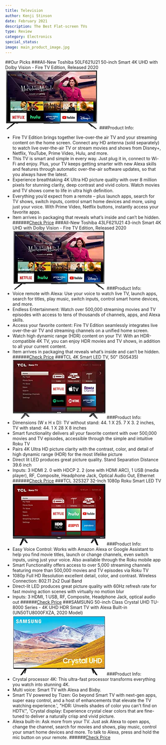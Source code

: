 ```yaml
---
title: Television
author: Kenji Stinson
date: February 2021
description: The Best Flat-screen TVs
type: Review
category: Electronics
special_status: 
image: main_product_image.jpg
---
```

##Our Picks
###All-New Toshiba 50LF621U21 50-inch Smart 4K UHD with Dolby Vision - Fire TV Edition, Released 2020
![All-New Toshiba 50LF621U21 50-inch Smart 4K UHD with Dolby Vision - Fire TV Edition, Released 2020](./AllNewTo.jpeg)
###Product Info:
- Fire TV Edition brings together live-over-the air TV and your streaming content on the home screen. Connect any HD antenna (sold separately) to watch live over-the-air TV or stream movies and shows from Disney+, Netflix, YouTube, Prime Video, Hulu, and more.
- This TV is smart and simple in every way. Just plug it in, connect to Wi-Fi and enjoy. Plus, your TV keeps getting smarter with new Alexa skills and features through automatic over-the-air software updates, so that you always have the latest.
- Experience breathtaking 4K Ultra HD picture quality with over 8 million pixels for stunning clarity, deep contrast and vivid colors. Watch movies and TV shows come to life in ultra high deﬁnition.
- Everything you’d expect from a remote – plus launch apps, search for TV shows, switch inputs, control smart home devices and more, using just your voice. With Prime Video, Netflix buttons, instantly access your favorite apps.
- Item arrives in packaging that reveals what’s inside and can’t be hidden.
######[Check Price](https://www.amazon.com/gp/slredirect/picassoRedirect.html/ref=pa_sp_atf_aps_sr_pg1_1?ie=UTF8&adId=A01467041DWBOKZKFI2TY&url=%2FAll-New-Toshiba-50LF621U21-50-inch-Vision%2Fdp%2FB086VR2KY8%2Fref%3Dsr_1_1_sspa%3Fdchild%3D1%26keywords%3Dtelevision%26qid%3D1613439839%26sr%3D8-1-spons%26psc%3D1&qualifier=1613439839&id=5499413347689250&widgetName=sp_atf)
###All-New Toshiba 43LF621U21 43-inch Smart 4K UHD with Dolby Vision - Fire TV Edition, Released 2020
![All-New Toshiba 43LF621U21 43-inch Smart 4K UHD with Dolby Vision - Fire TV Edition, Released 2020](./AllNewTo.jpeg)
###Product Info:
- Voice remote with Alexa: Use your voice to watch live TV, launch apps, search for titles, play music, switch inputs, control smart home devices, and more.
- Endless Entertainment: Watch over 500,000 streaming movies and TV episodes with access to tens of thousands of channels, apps, and Alexa skills.
- Access your favorite content: Fire TV Edition seamlessly integrates live over-the-air TV and streaming channels on a unified home screen.
- Watch high dynamic range (HDR) content on your TV: With an HDR-compatible 4K TV, you can enjoy HDR movies and TV shows, in addition to all your current content.
- Item arrives in packaging that reveals what’s inside and can’t be hidden.
######[Check Price](https://www.amazon.com/gp/slredirect/picassoRedirect.html/ref=pa_sp_atf_aps_sr_pg1_1?ie=UTF8&adId=A0537842HEX7EUT36Y0K&url=%2FAll-New-Toshiba-43LF621U21-43-inch-Vision%2Fdp%2FB0874XJYW8%2Fref%3Dsr_1_2_sspa%3Fdchild%3D1%26keywords%3Dtelevision%26qid%3D1613439839%26sr%3D8-2-spons%26psc%3D1&qualifier=1613439839&id=5499413347689250&widgetName=sp_atf)
###TCL 4K Smart LED TV, 50" (50S435)
![TCL 4K Smart LED TV, 50" (50S435)](./TCL4KSma.jpeg)
###Product Info:
- Dimensions (W x H x D): TV without stand: 44. 1 X 25. 7 X 3. 2 inches, TV with stand: 44. 1 X 28 X 8 inches
- Smart functionality delivers all your favorite content with over 500,000 movies and TV episodes, accessible through the simple and intuitive Roku TV
- Pairs 4K Ultra HD picture clarity with the contrast, color, and detail of high dynamic range (HDR) for the most lifelike picture
- Direct lit LED produces great picture quality. Stand Separation Distance 39.6 inch
- Inputs: 3 HDMI 2. 0 with HDCP 2. 2 (one with HDMI ARC), 1 USB (media player), RF, Composite, Headphone Jack, Optical Audio Out, Ethernet
######[Check Price](https://www.amazon.com/TCL-4K-Smart-LED-50S435/dp/B08DHFX4FV/ref=sr_1_3?dchild=1&keywords=television&qid=1613439839&sr=8-3)
###TCL 32S327 32-Inch 1080p Roku Smart LED TV
![TCL 32S327 32-Inch 1080p Roku Smart LED TV](./TCL32S327.jpeg)
###Product Info:
- Easy Voice Control: Works with Amazon Alexa or Google Assistant to help you find movie titles, launch or change channels, even switch inputs, using just your voice. Also available through the Roku mobile app
- Smart Functionality offers access to over 5,000 streaming channels featuring more than 500,000 movies and TV episodes via Roku TV
- 1080p Full HD Resolution excellent detail, color, and contrast. Wireless Connection: 802.11 2x2 Dual Band
- Direct-lit LED produces great picture quality with 60Hz refresh rate for fast moving action scenes with virtually no motion blur
- Inputs: 3 HDMI, 1 USB, RF, Composite, Headphone Jack, optical audio out
######[Check Price](https://www.amazon.com/TCL-32S327-32-Inch-1080p-Smart/dp/B07F981R8M/ref=sr_1_4?dchild=1&keywords=television&qid=1613439839&sr=8-4)
###SAMSUNG 50-inch Class Crystal UHD TU-8000 Series - 4K UHD HDR Smart TV with Alexa Built-in (UN50TU8000FXZA, 2020 Model)
![SAMSUNG 50-inch Class Crystal UHD TU-8000 Series - 4K UHD HDR Smart TV with Alexa Built-in (UN50TU8000FXZA, 2020 Model)](./SAMSUNG50.jpeg)
###Product Info:
- Crystal processor 4K: This ultra-fast processor transforms everything you watch into stunning 4K.
- Multi voice: Smart TV with Alexa and Bixby.
- Smart TV powered by Tizen: Go beyond Smart TV with next-gen apps, super easy control, and a host of enhancements that elevate the TV watching experience.', "HDR: Unveils shades of color you can't find on HDTV.", 'Crystal display: Experience crystal clear colors that are fine-tuned to deliver a naturally crisp and vivid picture.
- Alexa built-in: Ask more from your TV. Just ask Alexa to open apps, change the channel, search for movies and shows, play music, control your smart home devices and more. To talk to Alexa, press and hold the mic button on your remote.
######[Check Price](https://www.amazon.com/SAMSUNG-50-inch-Crystal-TU-8000-Built/dp/B084JCXSL6/ref=sr_1_5?dchild=1&keywords=television&qid=1613439839&sr=8-5)

